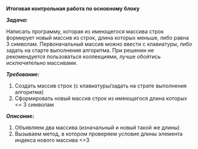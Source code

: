 **Итоговая контрольная работа по основному блоку**

***Задача:***

Написать программу, которая из имеющегося массива строк формирует новый массив из строк, длина которых меньше, либо равна 3 символам. Первоначальный массив можно ввести с клавиатуры, либо задать на старте выполнения алгоритма. При решении не рекомендуется пользоваться коллекциями, лучше обойтись исключительно массивами.

***Требование:***

1. Создать массив строк (с клавиатуры/задать на страте выполнения алгоритма)
2. Сформировать новый массив строк из имеющегося длина которых <= 3 символам

***Описание:***

1. Объявляем два массива (изначальный и новый такой же длины)
2. Вызываем метод, в котором проверяем условие длины элемента индекса нового массива <=3